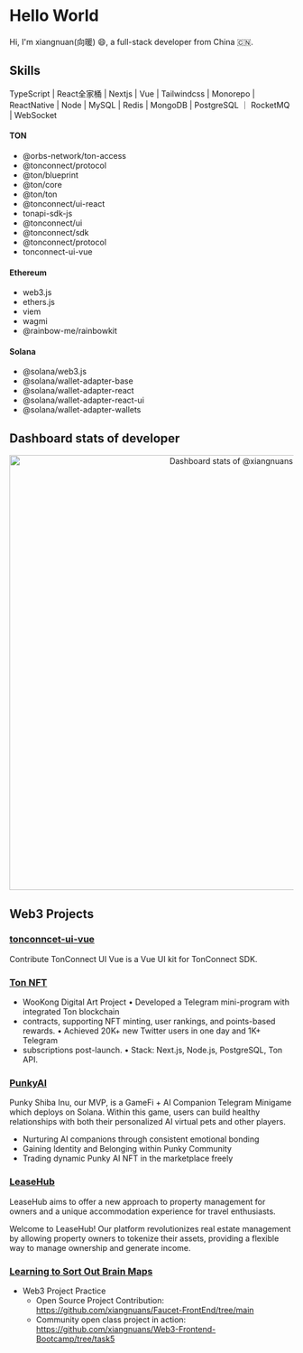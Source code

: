 # Hello World
 
Hi, I'm xiangnuan(向暖) 😄, a full-stack developer from China 🇨🇳.

## Skills

TypeScript | React全家桶 | Nextjs | Vue | Tailwindcss | Monorepo | ReactNative | Node | MySQL | Redis | MongoDB | PostgreSQL ｜ RocketMQ | WebSocket

#### TON  
- @orbs-network/ton-access
- @tonconnect/protocol
- @ton/blueprint
- @ton/core
- @ton/ton
- @tonconnect/ui-react
- tonapi-sdk-js
- @tonconnect/ui
- @tonconnect/sdk
- @tonconnect/protocol
- tonconnect-ui-vue

#### Ethereum
- web3.js
- ethers.js
- viem
- wagmi
- @rainbow-me/rainbowkit

#### Solana
- @solana/web3.js
- @solana/wallet-adapter-base
- @solana/wallet-adapter-react
- @solana/wallet-adapter-react-ui
- @solana/wallet-adapter-wallets


## Dashboard stats of developer

<a href="https://next.ossinsight.io/widgets/official/compose-user-dashboard-stats?user_id=24558814" target="_blank" style="display: block" align="center">
  <picture>
    <source media="(prefers-color-scheme: dark)" srcset="https://next.ossinsight.io/widgets/official/compose-user-dashboard-stats/thumbnail.png?user_id=24558814&image_size=auto&color_scheme=dark" width="771" height="auto">
    <img alt="Dashboard stats of @xiangnuans" src="https://next.ossinsight.io/widgets/official/compose-user-dashboard-stats/thumbnail.png?user_id=24558814&image_size=auto&color_scheme=light" width="771" height="auto">
  </picture>
</a>

<!-- Made with [OSS Insight](https://ossinsight.io/) -->

## Web3 Projects

### [tonconncet-ui-vue](https://github.com/TownSquareXYZ/tonconnect-ui-vue)
Contribute TonConnect UI Vue is a Vue UI kit for TonConnect SDK.

 
### [Ton NFT](https://xiangnuans.github.io/xiangnuans/projects/ton-nft)

- WooKong Digital Art Project • Developed a Telegram mini-program with integrated Ton blockchain
- contracts, supporting NFT minting, user rankings, and points-based rewards. • Achieved 20K+ new Twitter users in one day and 1K+ Telegram
- subscriptions post-launch. • Stack: Next.js, Node.js, PostgreSQL, Ton API.

### [PunkyAI](https://github.com/punky-lab/punky-tma)
Punky Shiba Inu, our MVP, is a GameFi + AI Companion Telegram Minigame which deploys on Solana. Within this game, users can build healthy relationships with both their personalized AI virtual pets and other players.
- Nurturing AI companions through consistent emotional bonding
- Gaining Identity and Belonging within Punky Community
- Trading dynamic Punky AI NFT in the marketplace freely

### [LeaseHub](https://github.com/xiangnuans/LeaseHub)
LeaseHub aims to offer a new approach to property management for owners and a unique accommodation experience for travel enthusiasts.

Welcome to LeaseHub! Our platform revolutionizes real estate management by allowing property owners to tokenize their assets, providing a flexible way to manage ownership and generate income.

 
### [Learning to Sort Out Brain Maps](https://xiangnuans.github.io/blog/web3/)
- Web3 Project Practice
  - Open Source Project Contribution: https://github.com/xiangnuans/Faucet-FrontEnd/tree/main
  - Community open class project in action: https://github.com/xiangnuans/Web3-Frontend-Bootcamp/tree/task5

